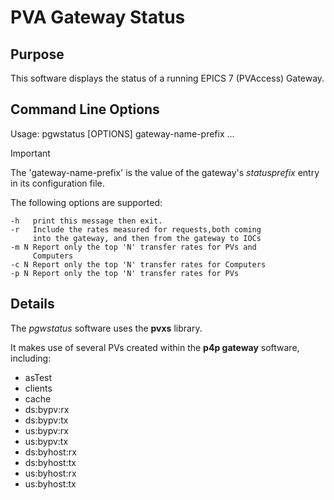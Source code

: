 # PVA Gateway Status

## Purpose

This software displays the status of a running EPICS 7 (PVAccess) Gateway.

## Command Line Options

Usage: pgwstatus [OPTIONS] gateway-name-prefix ...

> [!IMPORTANT]
> The 'gateway-name-prefix' is the value of the gateway's
*statusprefix* entry in its configuration file.

The following options are supported:

	-h   print this message then exit.
	-r   Include the rates measured for requests,both coming
		 into the gateway, and then from the gateway to IOCs
	-m N Report only the top 'N' transfer rates for PVs and
		 Computers
	-c N Report only the top 'N' transfer rates for Computers
	-p N Report only the top 'N' transfer rates for PVs

## Details

The *pgwstatus* software uses the **pvxs** library.

It makes use of several PVs created within the **p4p gateway** software, including:

* asTest
* clients
* cache
* ds:bypv:rx
* ds:bypv:tx
* us:bypv:rx
* us:bypv:tx
* ds:byhost:rx
* ds:byhost:tx
* us:byhost:rx
* us:byhost:tx

